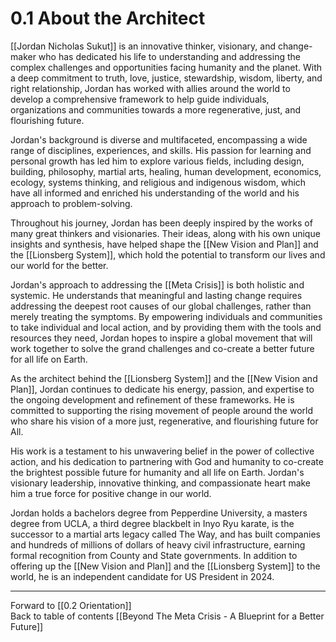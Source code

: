 # 0.1 About the Architect

[[Jordan Nicholas Sukut]] is an innovative thinker, visionary, and change-maker who has dedicated his life to understanding and addressing the complex challenges and opportunities facing humanity and the planet. With a deep commitment to truth, love, justice, stewardship, wisdom, liberty, and right relationship, Jordan has worked with allies around the world to develop a comprehensive framework to help guide individuals, organizations and communities towards a more regenerative, just, and flourishing future.

Jordan's background is diverse and multifaceted, encompassing a wide range of disciplines, experiences, and skills. His passion for learning and personal growth has led him to explore various fields, including design, building, philosophy, martial arts, healing, human development, economics, ecology, systems thinking, and religious and indigenous wisdom, which have all informed and enriched his understanding of the world and his approach to problem-solving.

Throughout his journey, Jordan has been deeply inspired by the works of many great thinkers and visionaries. Their ideas, along with his own unique insights and synthesis, have helped shape the [[New Vision and Plan]] and the [[Lionsberg System]], which hold the potential to transform our lives and our world for the better.

Jordan's approach to addressing the [[Meta Crisis]] is both holistic and systemic. He understands that meaningful and lasting change requires addressing the deepest root causes of our global challenges, rather than merely treating the symptoms. By empowering individuals and communities to take individual and local action, and by providing them with the tools and resources they need, Jordan hopes to inspire a global movement that will work together to solve the grand challenges and co-create a better future for all life on Earth.

As the architect behind the [[Lionsberg System]] and the [[New Vision and Plan]], Jordan continues to dedicate his energy, passion, and expertise to the ongoing development and refinement of these frameworks. He is committed to supporting the rising movement of people around the world who share his vision of a more just, regenerative, and flourishing future for All.

His work is a testament to his unwavering belief in the power of collective action, and his dedication to partnering with God and humanity to co-create the brightest possible future for humanity and all life on Earth. Jordan's visionary leadership, innovative thinking, and compassionate heart make him a true force for positive change in our world.

Jordan holds a bachelors degree from Pepperdine University, a masters degree from UCLA, a third degree blackbelt in Inyo Ryu karate, is the successor to a martial arts legacy called The Way, and has built companies and hundreds of millions of dollars of heavy civil infrastructure, earning formal recognition from County and State governments. In addition to offering up the [[New Vision and Plan]] and the [[Lionsberg System]] to the world, he is an independent candidate for US President in 2024. 


___

Forward to [[0.2 Orientation]]           
Back to table of contents [[Beyond The Meta Crisis - A Blueprint for a Better Future]]   

